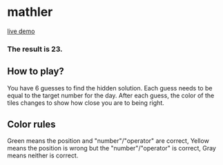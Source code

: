 # mathler

[live demo]()

### The result is 23.

## How to play?
You have 6 guesses to find the hidden solution. Each guess needs to be equal to the target number for the day.
After each guess, the color of the tiles changes to show how close you are to being right.

## Color rules
Green means the position and "number"/"operator" are correct,
Yellow means the position is wrong but the "number"/"operator" is correct,
Gray means neither is correct.
